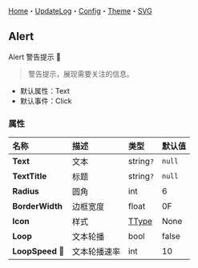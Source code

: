 ﻿[Home](../Home.md)・[UpdateLog](../UpdateLog.md)・[Config](../Config.md)・[Theme](../Theme.md)・[SVG](../SVG.md)

## Alert

Alert 警告提示 👚

> 警告提示，展现需要关注的信息。

- 默认属性：Text
- 默认事件：Click

### 属性

名称 | 描述 | 类型 | 默认值 |
:--|:--|:--|:--|
**Text** | 文本 | string`?` | `null` |
**TextTitle** | 标题 | string`?` | `null` |
**Radius** | 圆角 | int | 6 |
**BorderWidth** | 边框宽度 | float | 0F |
**Icon** | 样式 | [TType](Enum#ttype) | None |
**Loop** | 文本轮播 | bool | false |
**LoopSpeed** 🔴 | 文本轮播速率 | int | 10 |